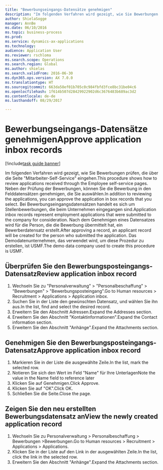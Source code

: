 ```yaml
--- 
title: "Bewerbungseingangs-Datensätze genehmigen"
description: "Im folgenden Verfahren wird gezeigt, wie Sie Bewerbungen prüfen, die über die Seite \"Mitarbeiter-Self-Service\" eingehen."
author: ShielaSogge
manager: AnnBe
ms.date: 06/10/2016
ms.topic: business-process
ms.prod: 
ms.service: dynamics-ax-applications
ms.technology: 
audience: Application User
ms.reviewer: rschloma
ms.search.scope: Operations
ms.search.region: Global
ms.author: shielas
ms.search.validFrom: 2016-06-30
ms.dyn365.ops.version: AX 7.0.0
ms.translationtype: HT
ms.sourcegitcommit: 663da58ef01b705c0c984fbfd3fce8bc31be04c6
ms.openlocfilehash: 1f614b507d28429922902d6c3676483b689ac3d2
ms.contentlocale: de-de
ms.lasthandoff: 08/29/2017

---
```

# <a name="approve-application-inbox-records"></a><span data-ttu-id="e6bd5-103">Bewerbungseingangs-Datensätze genehmigen</span><span class="sxs-lookup"><span data-stu-id="e6bd5-103">Approve application inbox records</span></span>

[!include[task guide banner](../../includes/task-guide-banner.md)]

<span data-ttu-id="e6bd5-104">Im folgenden Verfahren wird gezeigt, wie Sie Bewerbungen prüfen, die über die Seite "Mitarbeiter-Self-Service" eingehen.</span><span class="sxs-lookup"><span data-stu-id="e6bd5-104">This procedure shows how to review applications received through the Employee self-service pages.</span></span> <span data-ttu-id="e6bd5-105">Neben der Prüfung der Bewerbungen, können Sie die Bewerbung in den Felddatensätzen genehmigen, die Sie auswählen.</span><span class="sxs-lookup"><span data-stu-id="e6bd5-105">In addition to reviewing the applications, you can approve the application in box records that you select.</span></span> <span data-ttu-id="e6bd5-106">Bei Bewerbungseingangsdatensätzen handelt es sich um Stellenbewerbungen, die beim Unternehmen eingegangen sind.</span><span class="sxs-lookup"><span data-stu-id="e6bd5-106">Application inbox records represent employment applications that were submitted to the company for consideration.</span></span> <span data-ttu-id="e6bd5-107">Nach dem Genehmigen eines Datensatzes wird für die Person, die die Bewerbung übermittelt hat, ein Bewerberdatensatz erstellt.</span><span class="sxs-lookup"><span data-stu-id="e6bd5-107">After approving a record, an applicant record will be created for the person who submitted the application.</span></span> <span data-ttu-id="e6bd5-108">Das Demodatenunternehmen, das verwendet wird, um diese Prozedur zu erstellen, ist USMF.</span><span class="sxs-lookup"><span data-stu-id="e6bd5-108">The demo data company used to create this procedure is USMF.</span></span>


## <a name="review-application-inbox-record"></a><span data-ttu-id="e6bd5-109">Überprüfen Sie den Bewerbungsposteingangs-Datensatz</span><span class="sxs-lookup"><span data-stu-id="e6bd5-109">Review application inbox record</span></span>
1. <span data-ttu-id="e6bd5-110">Wechseln Sie zu "Personalverwaltung" > "Personalbeschaffung" > "Bewerbungen" > "Bewerbungsposteingang".</span><span class="sxs-lookup"><span data-stu-id="e6bd5-110">Go to Human resources > Recruitment > Applications > Application inbox.</span></span>
2. <span data-ttu-id="e6bd5-111">Suchen Sie in der Liste den gewünschten Datensatz, und wählen Sie ihn aus.</span><span class="sxs-lookup"><span data-stu-id="e6bd5-111">In the list, find and select the desired record.</span></span>
3. <span data-ttu-id="e6bd5-112">Erweitern Sie den Abschnitt Adressen.</span><span class="sxs-lookup"><span data-stu-id="e6bd5-112">Expand the Addresses section.</span></span>
4. <span data-ttu-id="e6bd5-113">Erweitern Sie den Abschnitt "Kontaktinformationen".</span><span class="sxs-lookup"><span data-stu-id="e6bd5-113">Expand the Contact information section.</span></span>
5. <span data-ttu-id="e6bd5-114">Erweitern Sie den Abschnitt "Anhänge".</span><span class="sxs-lookup"><span data-stu-id="e6bd5-114">Expand the Attachments section.</span></span>

## <a name="approve-application-inbox-record"></a><span data-ttu-id="e6bd5-115">Genehmigen Sie den Bewerbungsposteingangs-Datensatz</span><span class="sxs-lookup"><span data-stu-id="e6bd5-115">Approve application inbox record</span></span>
1. <span data-ttu-id="e6bd5-116">Markieren Sie in der Liste die ausgewählte Zeile.</span><span class="sxs-lookup"><span data-stu-id="e6bd5-116">In the list, mark the selected row.</span></span>
2. <span data-ttu-id="e6bd5-117">Notieren Sie sich den Wert im Feld "Name" für Ihre Unterlagen</span><span class="sxs-lookup"><span data-stu-id="e6bd5-117">Note the value in the Name field to reference later</span></span>
3. <span data-ttu-id="e6bd5-118">Klicken Sie auf Genehmigen.</span><span class="sxs-lookup"><span data-stu-id="e6bd5-118">Click Approve.</span></span>
4. <span data-ttu-id="e6bd5-119">Klicken Sie auf "OK".</span><span class="sxs-lookup"><span data-stu-id="e6bd5-119">Click OK.</span></span>
5. <span data-ttu-id="e6bd5-120">Schließen Sie die Seite.</span><span class="sxs-lookup"><span data-stu-id="e6bd5-120">Close the page.</span></span>

## <a name="view-the-newly-created-application-record"></a><span data-ttu-id="e6bd5-121">Zeigen Sie den neu erstellten Bewerbungsdatensatz an</span><span class="sxs-lookup"><span data-stu-id="e6bd5-121">View the newly created application record</span></span>
1. <span data-ttu-id="e6bd5-122">Wechseln Sie zu Personalverwaltung > Personalbeschaffung > Bewerbungen >Bewerbungen.</span><span class="sxs-lookup"><span data-stu-id="e6bd5-122">Go to Human resources > Recruitment > Applications > Applications.</span></span>
2. <span data-ttu-id="e6bd5-123">Klicken Sie in der Liste auf den Link in der ausgewählten Zeile.</span><span class="sxs-lookup"><span data-stu-id="e6bd5-123">In the list, click the link in the selected row.</span></span>
3. <span data-ttu-id="e6bd5-124">Erweitern Sie den Abschnitt "Anhänge".</span><span class="sxs-lookup"><span data-stu-id="e6bd5-124">Expand the Attachments section.</span></span>


